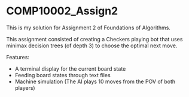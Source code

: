 # COMP10002_Assign2
This is my solution for Assignment 2 of Foundations of Algorithms.

This assignment consisted of creating a Checkers playing bot that uses minimax decision trees (of depth 3) to choose the optimal next move.

Features:
- A terminal display for the current board state
- Feeding board states through text files
- Machine simulation (The AI plays 10 moves from the POV of both players)
